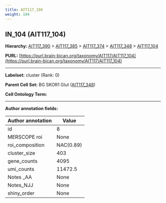 ```yaml
---
title: AIT117_104
weight: 104
---
```

## IN_104 (AIT117_104)
<b>Hierarchy: </b>
[AIT117_390](../AIT117_390) >
[AIT117_385](../AIT117_385) >
[AIT117_374](../AIT117_374) >
[AIT117_348](../AIT117_348) >
[AIT117_104](../AIT117_104)

**PURL:** [https://purl.brain-bican.org/taxonomy/AIT117/AIT117_104](https://purl.brain-bican.org/taxonomy/AIT117/AIT117_104)

---


**Labelset:** cluster (Rank: 0)

**Parent Cell Set:** BG SKOR1 Glut ([AIT117_348](../AIT117_348))



**Cell Ontology Term:** 

[MARKER GENES.]: #


---

[TRANSFERRED ANNOTATIONS.]: #


[AUTHOR ANNOTATION FIELDS.]: #


**Author annotation fields:**

| Author annotation | Value |
|-------------------|-------|
|id|8|
|MERSCOPE roi|None|
|roi_composition|NAC(0.89) | GPi(0.09)|
|cluster_size|403|
|gene_counts|4095|
|umi_counts|11472.5|
|Notes _AA|None|
|Notes_NJJ|None|
|shiny_order|None|
